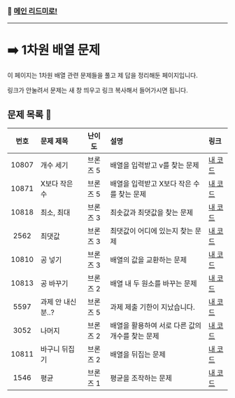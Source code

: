 ### 🚀 [메인 리드미로!](../../README.md)

---

# ➡️ 1차원 배열 문제 

이 페이지는 1차원 배열 관련 문제들을 풀고 제 답을 정리해둔 페이지입니다.

링크가 안눌려서 문제는 새 창 띄우고 링크 복사해서 들어가시면 됩니다.

##  문제 목록 📝

 번호  | 문제 제목                  | 난이도    | 설명 | 링크                            |
|:-----:|:---------------------------|:---------:|:--------------------------------|:-----------------------------|
| 10807 | 개수 세기                  | 브론즈 5  |배열을 입력받고 v를 찾는 문제| [내 코드](./Problem10807.cpp) |
| 10871 | X보다 작은 수              | 브론즈 5  |배열을 입력받고 X보다 작은 수를 찾는 문제| [내 코드](./Problem10871.cpp) |
| 10818 | 최소, 최대                 | 브론즈 3  |최솟값과 최댓값을 찾는 문제| [내 코드](./Problem10818.cpp) |
| 2562  | 최댓값                     | 브론즈 3  |최댓값이 어디에 있는지 찾는 문제| [내 코드](./Problem2562.cpp) |
| 10810 | 공 넣기                    | 브론즈 3  |배열의 값을 교환하는 문제| [내 코드](./Problem10810.cpp) |
| 10813 | 공 바꾸기                  | 브론즈 2  |배열 내 두 원소를 바꾸는 문제| [내 코드](./Problem10813.cpp) |
| 5597  | 과제 안 내신 분..?         | 브론즈 5  |과제 제출 기한이 지났습니다.| [내 코드](./Problem5597.cpp) |
| 3052  | 나머지                     | 브론즈 2  |배열을 활용하여 서로 다른 값의 개수를 찾는 문제| [내 코드](./Problem3052.cpp) |
| 10811 | 바구니 뒤집기              | 브론즈 2  |배열을 뒤집는 문제| [내 코드](./Problem10811.cpp) |
| 1546  | 평균                      | 브론즈 1  |평균을 조작하는 문제| [내 코드](./Problem1546.cpp) |
